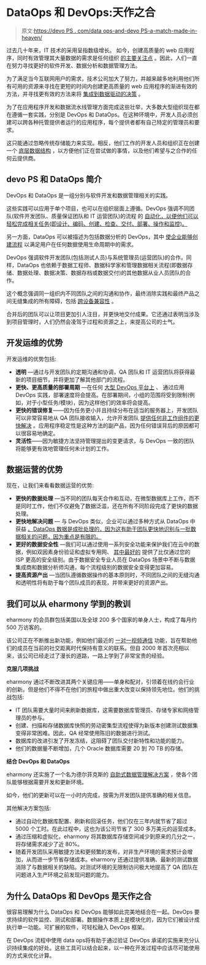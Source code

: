 # DataOps 和 DevOps:天作之合

> 原文:[https://devo PS . com/data ops-and-devo PS-a-match-made-in-heaven/](https://devops.com/dataops-and-devops-a-match-made-in-heaven/)

过去几十年来，IT 技术的采用呈指数级增长。 如今，创建高质量的 web 应用程序，同时有效管理其大量数据的需求是任何组织 [的主要关注点](https://www.researchgate.net/publication/254950835_Big_Data_for_Development_From_Information-_to_Knowledge_Societies) 。因此，人们一直在努力寻找更好的软件开发、数据分析和数据管理方法。

为了满足当今互联网用户的需求，技术公司加大了努力，并越来越多地利用他们所有可用的资源来寻找在更短的时间内创建更高质量的 web 应用程序的渐进有效的方法，并寻找更有效的方法来将 [集成到数据驱动的决策](https://hbr.org/2020/05/approach-your-data-with-a-product-mindset) 。

为了在应用程序开发和数据流水线管理方面完成这些壮举，大多数大型组织现在都在遵循一套实践，分别是 DevOps 和 DataOps。在这种环境中，开发人员必须创建可以跨各种托管提供者运行的应用程序，每个提供者都有自己特定的管理员和要求。

这只能通过忽略传统存储能力来实现。相反，他们工作的开发人员和组织正在创建一个 [底层数据结构](https://devops.com/data-the-fabric-of-developers-lives/) ，以方便他们正在尝试做的事情，以及他们希望与之合作的任何云提供商。

## **devo PS 和 DataOps 简介**

DevOps 和 DataOps 是一组分别与软件开发和数据管理相关的实践。

这些实践可以应用于单个项目，也可以在组织层面上遵循。DevOps 强调不同团队(软件开发团队、质量保证团队和 IT 运营团队)的流程 的 [自动化，以便他们可以轻松完成相关任务(即设计、编码、创建、检查、交付、部署、操作和监控)。](https://devops.com/what-is-devops/)

另一方面，DataOps 可以被描述为包括数据分析的 DevOps，其中 [使企业能够创建流程](https://www.waveapps.com/blog/entrepreneurship/data-analysis-for-small-businesses-its-easier-than-you-think) 以满足用户在任何数据使用生命周期中的需求。

DevOps 强调软件开发团队(包括测试人员)与系统管理员(运营团队)的合作。同样，DataOps 也依赖于数据工程师、数据科学家和管理数据相关流程(即数据存储、数据处理、数据决策、数据存档或数据交付)的其他数据从业人员团队的合作。

这个概念强调同一组织内不同团队之间的沟通和协作，最终消除实践和最终产品之间无缝集成的所有障碍，包括 [跨设备兼容性](https://blog.clicky.com/the-cross-device-compatibility-dilemma/) 。

合并后的团队可以让项目更加引人注目，并更快地交付成果。它还通过表明当涉及到项目管理时，人们仍然会凌驾于过程和资源之上，来提高公司的士气。

## **开发运维的优势**

开发运维的优势包括:

*   **透明** —通过与开发团队的定期沟通和协调，QA 团队和 IT 运营团队将获得最新的项目细节，并将更加了解其他部门的流程。
*   **更快、更高质量的部署周期** —在任何 [大型 DevOps 平台上](https://devops.com/five-attributes-of-a-great-devops-platform/) 、 通过应用 DevOps 实践，部署速度将会提高。在部署期间，小组的范围将受到限制(例如，对于小型任务/模块)，因为这样他们的效率将会提高。
*   **更快的错误修复**——因为任务更小并且持续分布在适当的服务器上，开发团队可以非常容易地从 QA 团队接收输入，允许开发团队 [提供任何非工作组件的更快解决](https://devops.com/developers-can-spend-time-coding-less-time-fixing/) 。应用程序稳定性是这种方法的副产品，因为任何错误背后的原因都可以很容易地确定。
*   **灵活性**——因为敏捷方法坚持管理提出的变更请求，与 DevOps 一致的团队将能够更有效地管理任何未计划的工作。

## **数据运营的优势**

现在，让我们来看看数据运营的优势:

*   **更快的数据处理** —当不同的团队每天合作和互动，在微型数据库上工作，而不是同时工作，他们不仅避免了数据泛滥，还在所有不同阶段完成了更快的数据处理。
*   **更快地解决问题** — 与 DevOps 类似，企业可以通过多种方式从 DataOps 中获益 [。DataOps 数据是成批处理的，因为这有助于团队更快地识别与一批数据相关的问题，因为重点是有限的。](https://devops.com/5-ways-your-business-can-benefit-from-dataops/)
*   **更好的数据安全性** —我们可以通过使用一系列安全功能来保护我们在云中的数据，例如双因素身份验证和虚拟专用网、 [其中最好的](https://privacyaustralia.net) 提供了比仅通过您的 ISP 更高的安全级别。由于数据安全专业人员在 DataOps 场景中不断与数据集成商和数据分析师沟通，每个流程级别的数据安全变得更加容易。
*   **提高资源产出** —当团队遵循数据操作的基本原则时，不同团队之间的无缝沟通和透明性将有助于每个团队成员的表现，并带来更好的资源产出。

## **我们可以从 eharmony 学到的教训**

eharmony 的会员群包括美国以及全球 200 多个国家的单身人士，构成了每月约 500 万访客的[](https://mashable.com/review/eharmony-review/)。

该公司正在不断推出新功能，例如他们最近的 [一对一视频通信](https://www.prnewswire.com/news-releases/eharmony-introduces-video-date--a-new-product-feature-for-a-virtual-get-together-301043208.html) 功能，旨在帮助他们的成员在当前的社交距离时代保持有意义的联系。但自 2000 年首次亮相以来，该公司已经走过了漫长的道路，一路上学到了非常宝贵的经验。

**克服几项挑战**

eharmony 通过不断改进其两个关键应用——单身和配对，引领着在线约会行业的创新。但是他们不得不在他们的旅程中做出重大改变以保持领先地位。他们的挑战包括:

*   IT 团队需要大量时间来刷新数据库，这需要数据库管理员、存储专家和网络管理员的参与。
*   创建、扫描和存储数据库快照的劳动密集型流程使得为新版本创建测试数据集变得非常困难。因此，QA 经常使用陈旧的数据进行测试。
*   数据库的改进引发了开发冻结，这阻碍了团队交付新特性和功能的能力。
*   他们的数据量不断增加，几个 Oracle 数据库需要 20 到 70 TB 的存储。

**结合 DevOps 和 DataOps**

eharmony 还实施了一个名为德尔菲克斯的 [自助式数据管理解决方案](https://techresearchonline.com/wp-content/uploads/white-papers/Five_Steps_Towards_Achieving_Secure_Data_Flow_20200427.pdf) ，使各个团队能够根据需要开发和更新环境。

如今，他们的更新可以在一小时内完成，按需为开发团队提供准确的相关信息。

其他解决方案包括:

*   通过自动化数据库配置、刷新和回滚任务，他们仅在三年内就节省了超过 5000 个工时。在此过程中，这也为该公司节省了 300 多万美元的运营成本。
*   通过压缩和虚拟化，eharmony 将其数据库存储空间减少到原来的几分之一，将存储需求[](https://www.delphix.com/sites/default/files/2017-07/case-study-eharmony.pdf)减少了近 80%。
*   随着开发团队采用敏捷方法和更频繁的发布，对非生产环境的需求预计会增加，从而进一步节省存储成本。eharmony 还通过提供准确、最新的测试数据消除了与数据相关的缺陷。对测试环境的无限制访问极大地提高了 QA 团队在问题进入生产环境之前发现问题的能力。

## **为什么 DataOps 和 DevOps 是天作之合**

很容易理解为什么 DataOps 和 DevOps 能够如此完美地结合在一起。DevOps 要求持续的软件监控、测试和部署。数据操作本质上是模块化的，因为它们被设计成执行单一功能。可扩展的软件，可轻松融入 DevOps 框架。

在 DevOps 流程中使用 data ops[](https://devops.com/devops-dataops-catalysts-for-organizational-transformation/)将有助于通过验证 DevOps 承诺的实施来充分认识持续集成的好处。这些工具可以结合起来，以一种在开发过程中应该尽可能使用的方式来优化计算。